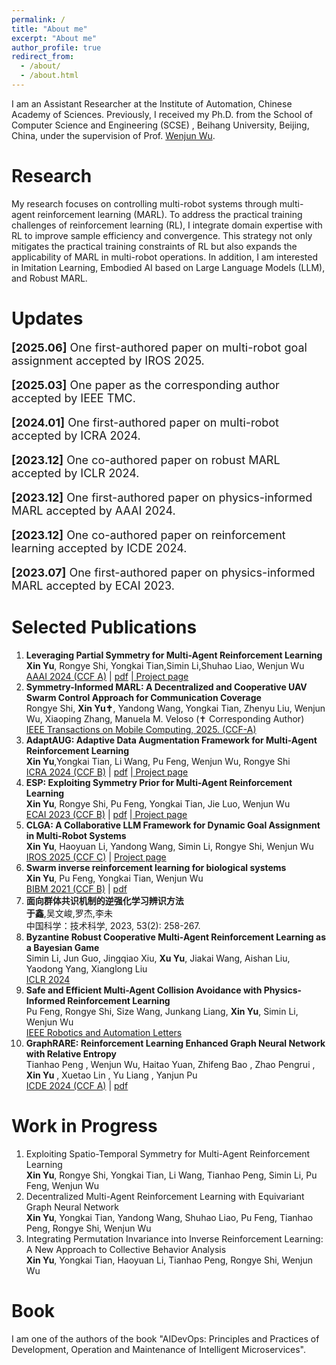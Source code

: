 ```yaml
---
permalink: /
title: "About me"
excerpt: "About me"
author_profile: true
redirect_from: 
  - /about/
  - /about.html
---
```

I am an Assistant Researcher at the Institute of Automation, Chinese Academy of Sciences. Previously, I received my Ph.D. from the School of Computer Science and Engineering (SCSE) , Beihang University, Beijing, China, under the supervision of Prof. <a href="https://www.researchgate.net/profile/Wenjun-Wu-15">Wenjun Wu</a>.


Research
======
My research focuses on controlling multi-robot systems through multi-agent reinforcement learning (MARL). To address the practical training challenges of reinforcement learning (RL), I integrate domain expertise with RL to improve sample efficiency and convergence. This strategy not only mitigates the practical training constraints of RL but also expands the applicability of MARL in multi-robot operations. In addition, I am interested in Imitation Learning, Embodied AI based on Large Language Models (LLM), and Robust MARL.

Updates
======
<p style="font-size:18px"> <strong>[2025.06]</strong> One first-authored paper on multi-robot goal assignment accepted by IROS 2025.</p>
<p style="font-size:18px"> <strong>[2025.03]</strong> One paper as the corresponding author accepted by IEEE TMC.</p>
<p style="font-size:18px"> <strong>[2024.01]</strong> One first-authored paper on multi-robot accepted by ICRA 2024.</p>
<p style="font-size:18px"> <strong>[2023.12]</strong> One co-authored paper on robust MARL accepted by ICLR 2024.</p>
<p style="font-size:18px"> <strong>[2023.12]</strong> One first-authored paper on physics-informed MARL accepted by AAAI 2024.</p>
<p style="font-size:18px"> <strong>[2023.12]</strong> One co-authored paper on reinforcement learning accepted by ICDE 2024.</p>
<p style="font-size:18px"> <strong>[2023.07]</strong> One first-authored paper on physics-informed MARL accepted by ECAI 2023.</p>



Selected Publications
======
1. **Leveraging Partial Symmetry for Multi-Agent Reinforcement Learning** <br>**Xin Yu**, Rongye Shi, Yongkai Tian,Simin Li,Shuhao Liao, Wenjun Wu <br> <a href="https://aaai.org/aaai-conference/">AAAI 2024 (CCF A)</a> $\vert$ <a href="../files/pse.pdf">pdf</a> $\vert$<a href="https://xinyu-site.github.io/PSE/"> Project page</a>
2. **Symmetry-Informed MARL: A Decentralized and Cooperative UAV Swarm Control Approach for Communication Coverage**<br> Rongye Shi, **Xin Yu✝**, Yandong Wang, Yongkai Tian, Zhenyu Liu, Wenjun Wu, Xiaoping Zhang, Manuela M. Veloso (✝ Corresponding Author) <br> 
<a href="https://ieeexplore.ieee.org/abstract/document/10935710">IEEE Transactions on Mobile Computing, 2025. (CCF-A)</a>
3. **AdaptAUG: Adaptive Data Augmentation Framework for Multi-Agent Reinforcement Learning** <br>**Xin Yu**,Yongkai Tian, Li Wang, Pu Feng, Wenjun Wu, Rongye Shi<br> <a href="https://2024.ieee-icra.org/">ICRA 2024 (CCF B)</a> $\vert$ <a href="../files/AdaptAUG.pdf">pdf</a> $\vert$<a href="https://xinyu-site.github.io/AdaptAUG/"> Project page</a>
4. **ESP: Exploiting Symmetry Prior for Multi-Agent Reinforcement Learning** <br>**Xin Yu**, Rongye Shi, Pu Feng, Yongkai Tian, Jie Luo, Wenjun Wu <br><a href="https://ecai2023.eu/">ECAI 2023 (CCF B)</a> $\vert$ <a href="../files/ecai.pdf">pdf</a> $\vert$<a href="https://xinyu-site.github.io/esp-marl"> Project page</a>
5. **CLGA: A Collaborative LLM Framework for Dynamic Goal Assignment in Multi-Robot Systems** <br>**Xin Yu**, Haoyuan Li, Yandong Wang, Simin Li, Rongye Shi, Wenjun Wu<br><a href="https://www.iros25.org/">IROS 2025 (CCF C)</a> $\vert$ <a href="https://sites.google.com/view/project-clga/"> Project page</a>
6. **Swarm inverse reinforcement learning for biological systems** <br>**Xin Yu**, Pu Feng, Yongkai Tian, Wenjun Wu<br><a href="https://ieeebibm.org/BIBM2021/">BIBM 2021 (CCF B)</a> $\vert$ <a href="../files/bibm.pdf">pdf</a> 
7. **面向群体共识机制的逆强化学习辨识方法**<br>**于鑫**,吴文峻,罗杰,李未<br> 中国科学：技术科学, 2023, 53(2): 258-267.  
8. **Byzantine Robust Cooperative Multi-Agent Reinforcement Learning as a Bayesian Game** <br>Simin Li, Jun Guo, Jingqiao Xiu, **Xu Yu**, Jiakai Wang, Aishan Liu, Yaodong Yang, Xianglong Liu<br><a href="https://arxiv.org/pdf/2305.12872.pdf">ICLR 2024</a>
9. **Safe and Efficient Multi-Agent Collision Avoidance with Physics-Informed Reinforcement Learning** <br> Pu Feng, Rongye Shi, Size Wang, Junkang Liang, **Xin Yu**, Simin Li, Wenjun Wu <br><a href="https://ieeexplore.ieee.org/abstract/document/10737374/">IEEE Robotics and Automation Letters </a>  
10. **GraphRARE: Reinforcement Learning Enhanced Graph Neural Network with Relative Entropy** <br>Tianhao Peng , Wenjun Wu, Haitao Yuan, Zhifeng Bao , Zhao Pengrui , **Xin Yu** , Xuetao Lin , Yu Liang , Yanjun Pu
 <br> <a href="https://icde2024.github.io/">ICDE 2024 (CCF A)</a> $\vert$ <a href="../files/graphrare.pdf">pdf</a> 


Work in Progress
======  
1. Exploiting Spatio-Temporal Symmetry for Multi-Agent Reinforcement Learning <br>**Xin Yu**, Rongye Shi, Yongkai Tian, Li Wang, Tianhao Peng, Simin Li, Pu Feng, Wenjun Wu <br> 
2. Decentralized Multi-Agent Reinforcement Learning with Equivariant Graph Neural Network <br>**Xin Yu**, Yongkai Tian, Yandong Wang, Shuhao Liao, Pu Feng, Tianhao Peng, Rongye Shi, Wenjun Wu <br> 
3. Integrating Permutation Invariance into Inverse Reinforcement Learning: A New Approach to Collective Behavior Analysis <br>**Xin Yu**, Yongkai Tian, Haoyuan Li, Tianhao Peng, Rongye Shi, Wenjun Wu <br> 
   

Book
======
I am one of the authors of the book "AIDevOps: Principles and Practices of Development, Operation and Maintenance of Intelligent Microservices".


<script type="text/javascript" src="//rf.revolvermaps.com/0/0/7.js?i=58lr1i1agak&amp;m=0&amp;c=007eff&amp;cr1=ff0000&amp;sx=0" async="async"></script>

<!-- <script type="text/javascript" src="//rf.revolvermaps.com/0/0/8.js?i=59m5qd8zyf2&amp;m=0&amp;c=ff0000&amp;cr1=ffffff&amp;f=arial&amp;l=33" async="async"></script> -->